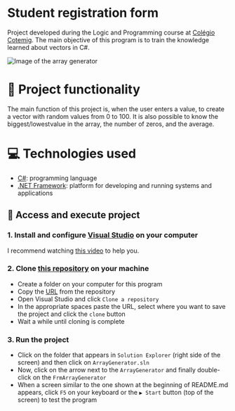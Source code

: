 # Student registration form
Project developed during the Logic and Programming course at [Colégio Cotemig](https://www.cotemig.com.br/). The main objective of this program is to train the knowledge learned about vectors in C#.

![Image of the array generator](https://user-images.githubusercontent.com/96635074/207228271-e12d4830-63f9-4b3b-a5bb-fae616ef0f19.png)

# 🔨 Project functionality
The main function of this project is, when the user enters a value, to create a vector with random values from 0 to 100. It is also possible to know the biggest/lowestvalue in the array, the number of zeros, and the average.

# 💻 Technologies used 
* [C#](https://learn.microsoft.com/pt-br/dotnet/csharp/): programming language
* [.NET Framework](https://learn.microsoft.com/pt-br/dotnet/framework/): platform for developing and running systems and applications

## 📁 Access and execute project
### 1. Install and configure [Visual Studio](https://visualstudio.microsoft.com/pt-br/downloads/) on your computer
I recommend watching [this video](https://www.youtube.com/watch?v=KKaDlo1I21Y) to help you.

### 2. Clone [this repository](https://github.com/ArturColen/ArrayGenerator) on your machine
* Create a folder on your computer for this program
* Copy the [URL](https://github.com/ArturColen/ArrayGenerator.git) from the repository
* Open Visual Studio and click `Clone a repository`
* In the appropriate spaces paste the URL, select where you want to save the project and click the `clone` button
* Wait a while until cloning is complete

### 3. Run the project
* Click on the folder that appears in `Solution Explorer` (right side of the screen) and then click on `ArrayGenerator.sln`
* Now, click on the arrow next to the `ArrayGenerator` and finally double-click on the `FrmArrayGenerator`
* When a screen similar to the one shown at the beginning of README.md appears, click `F5` on your keyboard or the `▶️ Start` button (top of the screen) to test the program
